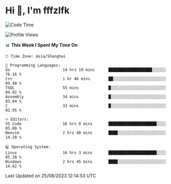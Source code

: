 # Hi 👋, I'm fffzlfk

<!--START_SECTION:waka-->
![Code Time](http://img.shields.io/badge/Code%20Time-366%20hrs%2049%20mins-blue)

![Profile Views](http://img.shields.io/badge/Profile%20Views-10-blue)

📊 **This Week I Spent My Time On** 

```text
🕑︎ Time Zone: Asia/Shanghai

💬 Programming Languages: 
Go                       14 hrs 19 mins      ███████████████████░░░░░░   76.16 % 
C++                      1 hr 46 mins        ██░░░░░░░░░░░░░░░░░░░░░░░   09.48 % 
TSQL                     55 mins             █░░░░░░░░░░░░░░░░░░░░░░░░   04.92 % 
Assembly                 34 mins             █░░░░░░░░░░░░░░░░░░░░░░░░   03.04 % 
C                        33 mins             █░░░░░░░░░░░░░░░░░░░░░░░░   02.95 % 

🔥 Editors: 
VS Code                  16 hrs 8 mins       █████████████████████░░░░   85.80 % 
Neovim                   2 hrs 40 mins       ████░░░░░░░░░░░░░░░░░░░░░   14.20 % 

💻 Operating System: 
Linux                    16 hrs 3 mins       █████████████████████░░░░   85.38 % 
Windows                  2 hrs 45 mins       ████░░░░░░░░░░░░░░░░░░░░░   14.62 % 
```


 Last Updated on 25/08/2023 12:14:53 UTC
<!--END_SECTION:waka-->
